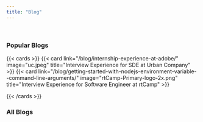 ```yaml
---
title: "Blog"
---
```

<br>

### Popular Blogs


{{< cards >}}
{{< card link="/blog/internship-experience-at-adobe/" image="uc.jpeg" title="Interview Experience for SDE at Urban Company" >}}
  {{< card link="/blog/getting-started-with-nodejs-environment-variable--command-line-arguments/" image="rtCamp-Primary-logo-2x.png" title="Interview Experience for Software Engineer at rtCamp" >}}
  
{{< /cards >}}

### All Blogs